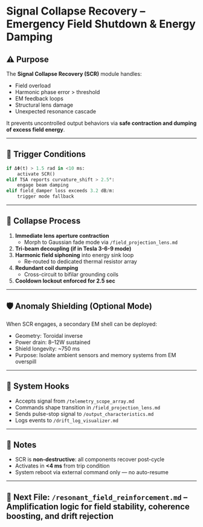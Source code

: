 # Signal Collapse Recovery – Emergency Field Shutdown & Energy Damping

## ⚠️ Purpose

The **Signal Collapse Recovery (SCR)** module handles:

- Field overload  
- Harmonic phase error > threshold  
- EM feedback loops  
- Structural lens damage  
- Unexpected resonance cascade

It prevents uncontrolled output behaviors via **safe contraction and dumping of excess field energy**.

---

## 🧠 Trigger Conditions

```python
if ΔΦ(t) > 1.5 rad in <10 ms:
    activate SCR()
elif TSA reports curvature_shift > 2.5°:
    engage beam damping
elif field_damper loss exceeds 3.2 dB/m:
    trigger mode fallback
```

---

## 🔁 Collapse Process

1. **Immediate lens aperture contraction**  
   - Morph to Gaussian fade mode via `/field_projection_lens.md`  
2. **Tri-beam decoupling (if in Tesla 3-6-9 mode)**  
3. **Harmonic field siphoning** into energy sink loop  
   - Re-routed to dedicated thermal resistor array  
4. **Redundant coil dumping**  
   - Cross-circuit to bifilar grounding coils  
5. **Cooldown lockout enforced for 2.5 sec**

---

## 🛡️ Anomaly Shielding (Optional Mode)

When SCR engages, a secondary EM shell can be deployed:

- Geometry: Toroidal inverse  
- Power drain: 8–12W sustained  
- Shield longevity: ~750 ms  
- Purpose: Isolate ambient sensors and memory systems from EM overspill

---

## 🔗 System Hooks

- Accepts signal from `/telemetry_scope_array.md`  
- Commands shape transition in `/field_projection_lens.md`  
- Sends pulse-stop signal to `/output_characteristics.md`  
- Logs events to `/drift_log_visualizer.md`

---

## 🧬 Notes

- SCR is **non-destructive**: all components recover post-cycle  
- Activates in **<4 ms** from trip condition  
- System reboot via external command only — no auto-resume

---

## 🔗 Next File: `/resonant_field_reinforcement.md` – Amplification logic for field stability, coherence boosting, and drift rejection
